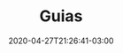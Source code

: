 ---
title: "Guias"
date: 2020-04-27T21:26:41-03:00
lastmod: 2020-04-27T21:26:41-03:00
icon: "ti-files"
description: "Todos os processos, requerimentos e melhores práticas para a utilização de nossa API."
type : "docs"
weight: "2"
---
